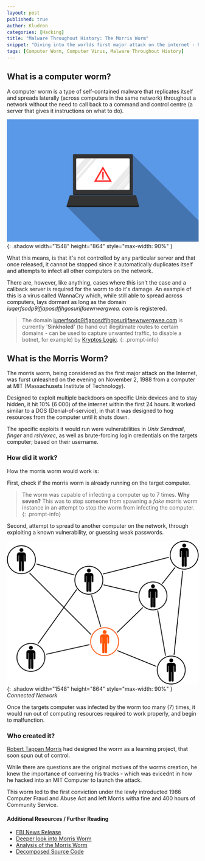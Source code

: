 ```yaml
---
layout: post
published: true
author: Kludron
categories: [Hacking]
title: "Malware Throughout History: The Morris Worm"
snippet: "Diving into the worlds first major attack on the internet - how it worked, and the repurcussions of it."
tags: [Computer Worm, Computer Virus, Malware Throughout History]
---
```


## What is a computer worm?

A computer worm is a type of self-contained malware that replicates itself
and spreads laterally (across computers in the same network) throughout a 
network without the need to call back to a command and control centre
(a server that gives it instructions on what to do).

![computer-virus](/assets/img/computer-error.png){: .shadow width="1548" height="864" style="max-width: 90%" }

What this means, is that it's not controlled by any particular server and that
once released, it cannot be stopped since it automatically duplicates itself
and attempts to infect all other computers on the network.

There are, however, like anything, cases where this isn't the case and a
callback server is required for the worm to do it's damage. An example of this
is a virus called WannaCry which, while still able to spread across computers,
lays dormant as long as the domain *iuqerfsodp9ifjaposdfjhgosurijfaewrwergwea.
com* is registered.

> The domain [iuqerfsodp9ifjaposdfjhgosurijfaewrwergwea.com](http://iuqerfsodp9ifjaposdfjhgosurijfaewrwergwea.com) is currently '**Sinkholed**' (to hand out
illegitimate routes to certain domains - can be used to capture unwanted
traffic, to disable a botnet, for example) by [Kryptos Logic](
https://www.kryptoslogic.com/).
{: .prompt-info}

## What is the Morris Worm?

The morris worm, being considered as the first major attack on the Internet,
was furst unleashed on the evening on November 2, 1988 from a computer at MIT
(Massachusets Institute of Technology).

Designed to exploit multiple backdoors on specific Unix devices and to stay
hidden, it hit 10% (6 000) of the internet within the first 24 hours. It
worked similar to a DOS (Denial-of-service), in that it was designed to hog
resources from the computer until it shuts down.

The specific exploits it would run were vulnerabilities in *Unix Sendmail*, 
*finger* and *rsh/exec*, as well as brute-forcing login credentials on
the targets computer; based on their username.

### How did it work?

How the morris worm would work is:

First, check if the morris worm is already running on the target computer.

> The worm was capable of infecting a computer up to 7 times. **Why seven?** 
This was to stop someone from spawning a *fake* morris worm instance in an
attempt to stop the worm from infecting the computer.
{: .prompt-info}

Second, attempt to spread to another computer on the network, through exploiting
a known vulnerability, or guessing weak passwords.

![network](/assets/img/network.png){: .shadow width="1548" height="864" style="max-width: 90%" }
_Connected Network_

Once the targets computer was infected by the worm too many (7) times, it
would run out of computing resources required to work properly, and begin to
malfunction.

### Who created it?

[Robert Tappan Morris](https://en.wikipedia.org/wiki/Robert_Tappan_Morris) had designed the worm as a learning project,
that soon spun out of control.

While there are questions are the original motives of the worms creation,
he knew the importance of convering his tracks - which was evicednt in
how he hacked into an MIT Computer to launch the attack.

This worm led to the first conviction under the lewly introducted 1986
Computer Fraud and Abuse Act and left Morris witha fine and 400 hours of
Community Service.

#### Additional Resources / Further Reading

- [FBI News Release](https://www.fbi.gov/history/famous-cases/morris-worm)
- [Deeper look into Morris Worm](https://www.hypr.com/morris-worm/)
- [Analysis of the Morris Worm](https://0x00sec.org/t/examining-the-morris-worm-source-code-malware-series-0x02/685)
- [Decomposed Source Code](https://github.com/arialdomartini/morris-worm)
